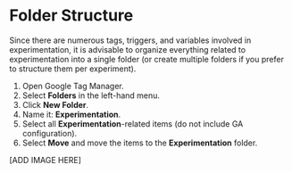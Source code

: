 # Folder Structure

Since there are numerous tags, triggers, and variables involved in experimentation, it is advisable to organize everything related to experimentation into a single folder (or create multiple folders if you prefer to structure them per experiment).

1. Open Google Tag Manager.
2. Select **Folders** in the left-hand menu.
3. Click **New Folder**.
4. Name it: **Experimentation**.
5. Select all **Experimentation**-related items (do not include GA configuration).
6. Select **Move** and move the items to the **Experimentation** folder.

[ADD IMAGE HERE]